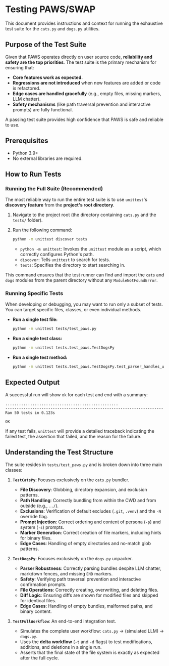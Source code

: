 # Testing PAWS/SWAP

This document provides instructions and context for running the exhaustive test suite for the `cats.py` and `dogs.py` utilities.

## Purpose of the Test Suite

Given that PAWS operates directly on user source code, **reliability and safety are the top priorities**. The test suite is the primary mechanism for ensuring that:

- **Core features work as expected.**
- **Regressions are not introduced** when new features are added or code is refactored.
- **Edge cases are handled gracefully** (e.g., empty files, missing markers, LLM chatter).
- **Safety mechanisms** (like path traversal prevention and interactive prompts) are fully functional.

A passing test suite provides high confidence that PAWS is safe and reliable to use.

## Prerequisites

- Python 3.9+
- No external libraries are required.

## How to Run Tests

### Running the Full Suite (Recommended)

The most reliable way to run the entire test suite is to use `unittest`'s **discovery feature** from the **project's root directory**.

1.  Navigate to the project root (the directory containing `cats.py` and the `tests/` folder).
2.  Run the following command:

    ```bash
    python -m unittest discover tests
    ```

    - `python -m unittest`: Invokes the `unittest` module as a script, which correctly configures Python's path.
    - `discover`: Tells `unittest` to search for tests.
    - `tests`: Specifies the directory to start searching in.

This command ensures that the test runner can find and import the `cats` and `dogs` modules from the parent directory without any `ModuleNotFoundError`.

### Running Specific Tests

When developing or debugging, you may want to run only a subset of tests. You can target specific files, classes, or even individual methods.

- **Run a single test file:**

  ```bash
  python -m unittest tests/test_paws.py
  ```

- **Run a single test class:**

  ```bash
  python -m unittest tests.test_paws.TestDogsPy
  ```

- **Run a single test method:**
  ```bash
  python -m unittest tests.test_paws.TestDogsPy.test_parser_handles_unterminated_blocks
  ```

## Expected Output

A successful run will show `ok` for each test and end with a summary:

```
..................................................
----------------------------------------------------------------------
Ran 50 tests in 0.123s

OK
```

If any test fails, `unittest` will provide a detailed traceback indicating the failed test, the assertion that failed, and the reason for the failure.

## Understanding the Test Structure

The suite resides in `tests/test_paws.py` and is broken down into three main classes:

1.  **`TestCatsPy`**: Focuses exclusively on the `cats.py` bundler.

    - **File Discovery**: Globbing, directory expansion, and exclusion patterns.
    - **Path Handling**: Correctly bundling from within the CWD and from outside (e.g., `../`).
    - **Exclusions**: Verification of default excludes (`.git`, `.venv`) and the `-N` override flag.
    - **Prompt Injection**: Correct ordering and content of persona (`-p`) and system (`-s`) prompts.
    - **Marker Generation**: Correct creation of file markers, including hints for binary files.
    - **Edge Cases**: Handling of empty directories and no-match glob patterns.

2.  **`TestDogsPy`**: Focuses exclusively on the `dogs.py` unpacker.

    - **Parser Robustness**: Correctly parsing bundles despite LLM chatter, markdown fences, and missing `END` markers.
    - **Safety**: Verifying path traversal prevention and interactive confirmation prompts.
    - **File Operations**: Correctly creating, overwriting, and deleting files.
    - **Diff Logic**: Ensuring diffs are shown for modified files and skipped for identical files.
    - **Edge Cases**: Handling of empty bundles, malformed paths, and binary content.

3.  **`TestFullWorkflow`**: An end-to-end integration test.
    - Simulates the complete user workflow: `cats.py` -> (simulated LLM) -> `dogs.py`.
    - Uses the **delta workflow** (`-t` and `-d` flags) to test modifications, additions, and deletions in a single run.
    - Asserts that the final state of the file system is exactly as expected after the full cycle.
